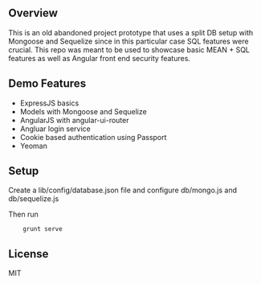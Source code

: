 ## Overview
This is an old abandoned project prototype that uses a split DB setup with Mongoose and Sequelize since in this particular case SQL features were crucial. This repo was meant to be used to showcase basic MEAN + SQL features as well as Angular front end security features.

## Demo Features
* ExpressJS basics
* Models with Mongoose and Sequelize
* AngularJS with angular-ui-router
* Angluar login service
* Cookie based authentication using Passport 
* Yeoman

## Setup

Create a lib/config/database.json file and configure db/mongo.js and db/sequelize.js

Then run

		grunt serve

## License
MIT

